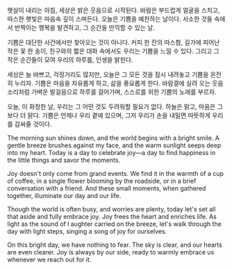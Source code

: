 햇살이 내리는 아침, 세상은 밝은 웃음으로 시작된다. 바람은 부드럽게 얼굴을 스치고, 
따스한 햇빛은 마음속 깊이 스며든다. 오늘은 기쁨을 예찬하는 날이다. 사소한 것들 
속에서 반짝이는 행복을 발견하고, 그 순간을 만끽할 수 있는 날.

기쁨은 대단한 사건에서만 찾아오는 것이 아니다. 커피 한 잔의 따스함, 길가에 피어난 
작은 꽃 한 송이, 친구와의 짧은 대화 속에서도 우리는 기쁨을 느낄 수 있다. 그리고 
그 작은 순간들이 모여 우리의 하루를, 인생을 밝힌다.

세상은 늘 바쁘고, 걱정거리도 많지만, 오늘은 그 모든 것을 잠시 내려놓고 기쁨을 
온전히 누리자. 기쁨은 마음을 자유롭게 하고, 삶을 풍요롭게 한다. 바람결에 실려 오는 
웃음소리처럼 가벼운 발걸음으로 하루를 걸어가며, 스스로를 위한 기쁨의 노래를 
부르자.

오늘, 이 화창한 날, 우리는 그 어떤 것도 두려워할 필요가 없다. 하늘은 맑고, 마음은 
그보다 더 맑다. 기쁨은 언제나 우리 곁에 있으며, 그저 우리가 손을 내밀면 따뜻하게 
우리를 감싸줄 것이다.

The morning sun shines down, and the world begins with a bright smile. 
A gentle breeze brushes against my face, and the warm sunlight seeps deep into 
my heart. Today is a day to celebrate joy—a day to find happiness in the little things 
and savor the moments.

Joy doesn't only come from grand events. We find it in the warmth of a cup of coffee, 
in a single flower blooming by the roadside, or in a brief conversation with a friend. 
And these small moments, when gathered together, illuminate our day and our life.

Though the world is often busy, and worries are plenty, today let's set all that aside 
and fully embrace joy. Joy frees the heart and enriches life. As light as the sound of l
aughter carried on the breeze, let's walk through the day with light steps, singing 
a song of joy for ourselves.

On this bright day, we have nothing to fear. The sky is clear, and our hearts are even clearer. Joy is always by our side, ready to warmly embrace us whenever we reach out for it.



